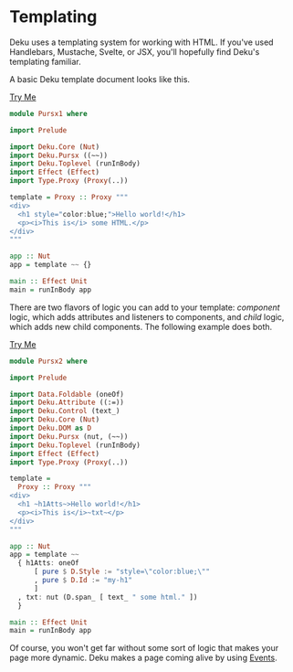 # Templating

Deku uses a templating system for working with HTML. If you've used Handlebars, Mustache, Svelte, or JSX, you'll hopefully find Deku's templating familiar.

A basic Deku template document looks like this.

[Try Me](https://try.purescript.org/?github=/mikesol/purescript-deku-realworld/main/gh-examples/Pursx1.purs)
```purescript
module Pursx1 where

import Prelude

import Deku.Core (Nut)
import Deku.Pursx ((~~))
import Deku.Toplevel (runInBody)
import Effect (Effect)
import Type.Proxy (Proxy(..))

template = Proxy :: Proxy """
<div>
  <h1 style="color:blue;">Hello world!</h1>
  <p><i>This is</i> some HTML.</p>
</div>
"""

app :: Nut
app = template ~~ {}

main :: Effect Unit
main = runInBody app
```

There are two flavors of logic you can add to your template: _component_ logic, which adds attributes and listeners to components, and _child_ logic, which adds new child components. The following example does both.

[Try Me](https://try.purescript.org/?github=/mikesol/purescript-deku-realworld/main/gh-examples/Pursx2.purs)
```purescript
module Pursx2 where

import Prelude

import Data.Foldable (oneOf)
import Deku.Attribute ((:=))
import Deku.Control (text_)
import Deku.Core (Nut)
import Deku.DOM as D
import Deku.Pursx (nut, (~~))
import Deku.Toplevel (runInBody)
import Effect (Effect)
import Type.Proxy (Proxy(..))

template =
  Proxy :: Proxy """
<div>
  <h1 ~h1Atts~>Hello world!</h1>
  <p><i>This is</i>~txt~</p>
</div>
"""

app :: Nut
app = template ~~
  { h1Atts: oneOf
      [ pure $ D.Style := "style=\"color:blue;\""
      , pure $ D.Id := "my-h1"
      ]
  , txt: nut (D.span_ [ text_ " some html." ])
  }

main :: Effect Unit
main = runInBody app
```

Of course, you won't get far without some sort of logic that makes your page more dynamic. Deku makes a page coming alive by using [Events](./events.md).